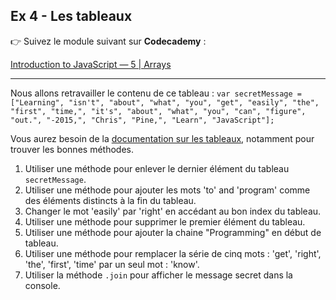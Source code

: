 ## Ex 4 - Les tableaux

👉 Suivez le module suivant sur **Codecademy** :

[Introduction to JavaScript — 5 | Arrays](https://www.codecademy.com/learn/introduction-to-javascript/modules/learn-javascript-arrays)

---

Nous allons retravailler le contenu de ce tableau :
`var secretMessage = ["Learning", "isn't", "about", "what", "you", "get", "easily", "the", "first", "time,", "it's", "about", "what", "you", "can", "figure", "out.", "-2015,", "Chris", "Pine,", "Learn", "JavaScript"];`

Vous aurez besoin de la [documentation sur les tableaux](https://developer.mozilla.org/fr/docs/Web/JavaScript/Reference/Objets_globaux/Array), notamment pour trouver les bonnes méthodes.

1. Utiliser une méthode pour enlever le dernier élément du tableau `secretMessage`.
2. Utiliser une méthode pour ajouter les mots 'to' and 'program' comme des éléments distincts à la fin du tableau.
3. Changer le mot 'easily' par 'right' en accédant au bon index du tableau.
4. Utiliser une méthode pour supprimer le premier élément du tableau.
5. Utiliser une méthode pour ajouter la chaine "Programming" en début de tableau.
6. Utiliser une méthode pour remplacer la série de cinq mots : 'get', 'right', 'the', 'first', 'time' par un seul mot : 'know'.
7. Utiliser la méthode `.join` pour afficher le message secret dans la console.
